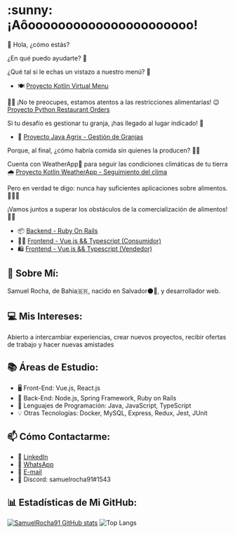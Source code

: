 <h1>:sunny: ¡Aôoooooooooooooooooooooo! </h1>

👋 Hola, ¿cómo estás?

<div>
  <p>¿En qué puedo ayudarte? 🥰</p>
  <p>¿Qué tal si le echas un vistazo a nuestro menú? 🧾</p>
  <ul>
    <li>
      🍽️ <a href="https://github.com/SamuelRocha91/kotlinVirtualMenu" target="_blank">Proyecto Kotlin Virtual Menu</a>
    </li>
  </ul>
  <p>
    👩‍🍳 ¡No te preocupes, estamos atentos a las restricciones alimentarias! 😉
      <a href="https://github.com/SamuelRocha91/restaurantOrders" target="_blank">Proyecto Python Restaurant Orders</a>
  </p>
</div>

<p>Si tu desafío es gestionar tu granja, ¡has llegado al lugar indicado! 🎯</p>
<ul>
  <li>🌾 <a href="https://github.com/SamuelRocha91/Agrix" target="_blank">Proyecto Java Agrix - Gestión de Granjas</a></li>
</ul>
<p>Porque, al final, ¿cómo habría comida sin quienes la producen? 🤔👀</p>

<p>Cuenta con WeatherApp📱 para seguir las condiciones climáticas de tu tierra 🌧️ <a href="https://github.com/SamuelRocha91/Agrix" target="_blank">Proyecto Kotlin WeatherApp - Seguimiento del clima</a></p>
<p>Pero en verdad te digo: nunca hay suficientes aplicaciones sobre alimentos. 🤪🚀🤷 </p>
<p>¡Vamos juntos a superar los obstáculos de la comercialización de alimentos! 💯🥗</p>
<ul>
  <li>📦 <a href="https://github.com/SamuelRocha91/delivery_back" target="_blank">Backend - Ruby On Rails</a></li>
  <li>👨‍💻 <a href="https://github.com/SamuelRocha91/consumy" target="_blank">Frontend - Vue.js && Typescript (Consumidor)</a></li>
  <li>🛍️ <a href="https://github.com/SamuelRocha91/seller_application" target="_blank">Frontend - Vue.js && Typescript (Vendedor)</a></li>
</ul>

<h2>🧑 Sobre Mí:</h2>
<p>Samuel Rocha, de Bahia🇧🇷, nacido en Salvador⚫🔴, y desarrollador web.</p>

<h2>💻 Mis Intereses:</h2>
<p>Abierto a intercambiar experiencias, crear nuevos proyectos, recibir ofertas de trabajo y hacer nuevas amistades</p>

<h2>📚 Áreas de Estudio:</h2>
<ul>
  <li>🖥️ Front-End: Vue.js, React.js</li>
  <li>📡 Back-End: Node.js, Spring Framework, Ruby on Rails</li>
  <li>📖 Lenguajes de Programación: Java, JavaScript, TypeScript</li>
  <li>💡 Otras Tecnologías: Docker, MySQL, Express, Redux, Jest, JUnit</li>
</ul>

<h2>📫 Cómo Contactarme:</h2>
<ul>
  <li>💼 <a href="https://www.linkedin.com/in/samuel-rocha-88278224a/" target="_blank">LinkedIn</a></li>
  <li>📱 <a href="https://wa.me/71992594946" target="_blank">WhatsApp</a></li>
  <li>📧 <a href="mailto:samuel_sr@hotmail.com.br">E-mail</a></li>
  <li>💬 Discord: samuelrocha91#1543</li>
</ul>

<h2>📊 Estadísticas de Mi GitHub:</h2>

[![SamuelRocha91 GitHub stats](https://github-readme-stats.vercel.app/api?username=SamuelRocha91)](https://github.com/SamuelRocha91/github-readme-stats)
![Top Langs](https://github-readme-stats.vercel.app/api/top-langs/?username=SamuelRocha91&langs_count=8&layout=compact)
